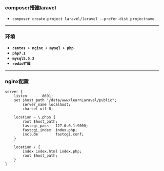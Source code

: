 ### composer搭建laravel
* `composer create-project laravel/laravel --prefer-dist projectname`

---
### 环境
* **`centos + nginx + mysql + php`**
* **`php7.1`**
* **`mysql5.5.3`**
* **`redis扩展`**

---
### nginx配置
```angular2html
server {
    listen       8601;
    set $host_path "/data/www/learnLaravel/public";
        server_name localhost;
        charset utf-8;

    location ~ \.php$ {
        root $host_path;
        fastcgi_pass   127.0.0.1:9000;
        fastcgi_index  index.php;
        include        fastcgi.conf;
    }

    location / {
        index index.html index.php;
        root $host_path;
    }
}
```
